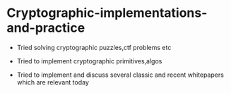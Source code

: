 # Cryptographic-implementations-and-practice
- Tried solving cryptographic puzzles,ctf problems etc 
  
- Tried to implement cryptographic primitives,algos 

- Tried to implement and discuss several classic and recent whitepapers which are relevant today
